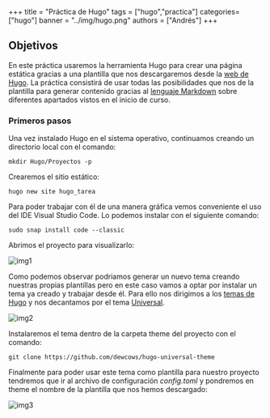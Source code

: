 +++
title = "Práctica de Hugo"
tags = ["hugo","practica"]
categories=["hugo"]
banner = "../img/hugo.png"
authors = ["Andrés"]
+++

[theme]:https://themes.gohugo.io/
[md]:https://es.wikipedia.org/wiki/Markdown
[img1]: /img/capVSC.png "Visual Studio sin theme"
[img2]: /img/capUNI.png "Universal"
[img3]: /img/capCONFIG.png "config.toml"
## Objetivos

En este práctica usaremos la herramienta Hugo para crear una página estática gracias a una plantilla que nos descargaremos desde la [web de Hugo][theme]. 
La práctica consistirá de usar todas las posibilidades que nos de la plantilla para generar contenido gracias al [lenguaje Markdown][md] sobre diferentes apartados vistos en el inicio de curso.  



### Primeros pasos

Una vez instalado Hugo en el sistema operativo, continuamos creando un directorio local con el comando:
~~~
mkdir Hugo/Proyectos -p
~~~
Crearemos el sitio estático:
~~~
hugo new site hugo_tarea
~~~
Para poder trabajar con él de una manera gráfica vemos conveniente el uso del IDE Visual Studio Code.
Lo podemos instalar con el siguiente comando:
~~~
sudo snap install code --classic
~~~
Abrimos el proyecto para visualizarlo:


![img1]


Como podemos observar podriamos generar un nuevo tema creando nuestras propias plantillas pero en este caso vamos a optar por instalar un tema ya creado y trabajar desde él. Para ello nos dirigimos a los [temas de Hugo][theme] y nos decantamos por el tema [Universal](https://themes.gohugo.io/themes/hugo-universal-theme/).


![img2]


Instalaremos el tema dentro de la carpeta theme del proyecto con el comando:
~~~
git clone https://github.com/dewcows/hugo-universal-theme
~~~
Finalmente para poder usar este tema como plantilla para nuestro proyecto tendremos que ir al archivo de configuración _config.toml_ y pondremos en theme el nombre de la plantilla que nos hemos descargado:


![img3]







